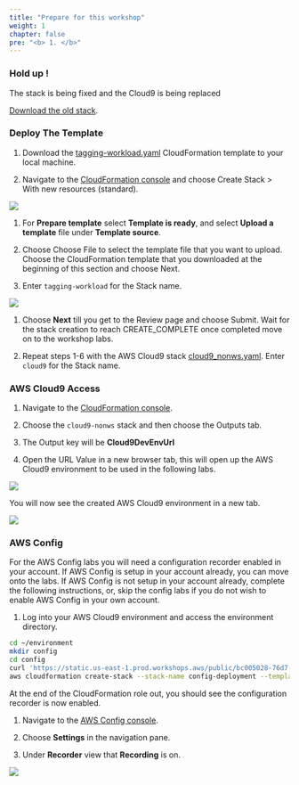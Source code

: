 ```yaml
---
title: "Prepare for this workshop"
weight: 1
chapter: false
pre: "<b> 1. </b>"
---
```


### Hold up !
The stack is being fixed and the Cloud9 is being replaced

[Download the old stack](../workload/tagging-workload.yaml).

### Deploy The Template

1. Download the [tagging-workload.yaml](../workload/tagging-workload.yaml) CloudFormation template to your local machine.

1. Navigate to the [CloudFormation console](https://console.aws.amazon.com/cloudformation/home) and choose Create Stack > With new resources (standard).

![](../images/1/old/001-CFNCreateStackButton.png)

1. For **Prepare template** select **Template is ready**, and select **Upload a template** file under **Template source**.

1. Choose Choose File to select the template file that you want to upload. Choose the CloudFormation template that you downloaded at the beginning of this section and choose Next.

1. Enter `tagging-workload` for the Stack name.

![](../images/1/old/002-deploystack.png)

1. Choose **Next** till you get to the Review page and choose Submit. Wait for the stack creation to reach CREATE_COMPLETE once completed move on to the workshop labs.

1. Repeat steps 1-6 with the AWS Cloud9 stack [cloud9_nonws.yaml](../workload/cloud9_nonws.yaml). Enter `cloud9` for the Stack name.

### AWS Cloud9 Access

1. Navigate to the [CloudFormation console](https://console.aws.amazon.com/cloudformation/home).

1. Choose the `cloud9-nonws` stack and then choose the Outputs tab.

1. The Output key will be **Cloud9DevEnvUrl**

1. Open the URL Value in a new browser tab, this will open up the AWS Cloud9 environment to be used in the following labs.

![](../images/1/old/003-cf_cloud9.png)

You will now see the created AWS Cloud9 environment in a new tab.

![](../images/1/old/004-cloud9_welcome.png)

### AWS Config

For the AWS Config labs you will need a configuration recorder enabled in your account. If AWS Config is setup in your account already, you can move onto the labs. If AWS Config is not setup in your account already, complete the following instructions, or, skip the config labs if you do not wish to enable AWS Config in your own account.

1. Log into your AWS Cloud9 environment and access the environment directory.

```bash
cd ~/environment
mkdir config
cd config
curl 'https://static.us-east-1.prod.workshops.aws/public/bc005028-76d7-42ac-9cb2-fed686ce81e0/static/templates/config.yaml' --output config.yaml
aws cloudformation create-stack --stack-name config-deployment --template-body file://config.yaml --capabilities CAPABILITY_NAMED_IAM
```

At the end of the CloudFormation role out, you should see the configuration recorder is now enabled.

1. Navigate to the [AWS Config console](https://console.aws.amazon.com/config/).

1. Choose **Settings** in the navigation pane.

1. Under **Recorder** view that **Recording** is on.

![](../images/1/old/005-recorder.png)